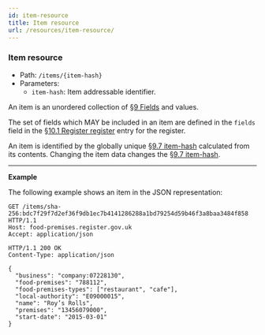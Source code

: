 ```yaml
---
id: item-resource
title: Item resource
url: /resources/item-resource/
---
```


### Item resource


* Path: `/items/{item-hash}`
* Parameters:
  * `item-hash`: Item addressable identifier.

An item is an unordered collection of <a href="#fields">§9 Fields</a> and
values.

The set of fields which MAY be included in an item are defined in the
`fields` field in the <a href="#register-register">§10.1 Register
register</a> entry for the register.

An item is identified by the globally unique <a href="#item-hash-field">§9.7
item-hash</a> calculated from its contents. Changing the item data changes the
<a href="#item-hash-field">§9.7 item-hash</a>.

---

**Example**

The following example shows an item in the JSON representation:

```http
GET /items/sha-256:bdc7f29f7d2ef36f9db1ec7b4141286288a1bd79254d59b46f3a8baa3484f858 HTTP/1.1
Host: food-premises.register.gov.uk
Accept: application/json
```

```http
HTTP/1.1 200 OK
Content-Type: application/json

{
  "business": "company:07228130",
  "food-premises": "788112",
  "food-premises-types": ["restaurant", "cafe"],
  "local-authority": "E09000015",
  "name": "Roy’s Rolls",
  "premises": "13456079000",
  "start-date": "2015-03-01"
}
```
